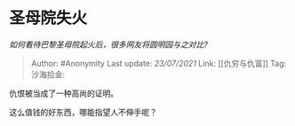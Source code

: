 # 圣母院失火
*如何看待巴黎圣母院起火后，很多网友将圆明园与之对比?*

> Author: #Anonymity
> Last update: *23/07/2021*
> Link: [[仇穷与仇富]]
> Tag:
> 沙海拾金:

仇恨被当成了一种高尚的证明。

这么值钱的好东西，哪能指望人不伸手呢？
